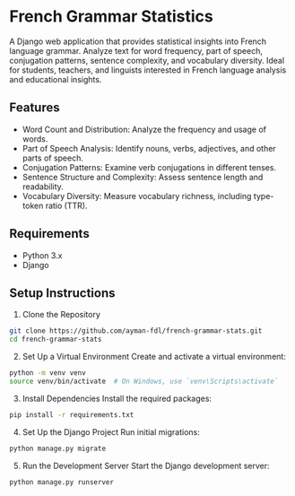 # French Grammar Statistics

A Django web application that provides statistical insights into French language grammar. Analyze text for word frequency, part of speech, conjugation patterns, sentence complexity, and vocabulary diversity. Ideal for students, teachers, and linguists interested in French language analysis and educational insights.

## Features

* Word Count and Distribution: Analyze the frequency and usage of words.
* Part of Speech Analysis: Identify nouns, verbs, adjectives, and other parts of speech.
* Conjugation Patterns: Examine verb conjugations in different tenses.
* Sentence Structure and Complexity: Assess sentence length and readability.
* Vocabulary Diversity: Measure vocabulary richness, including type-token ratio (TTR).

## Requirements
* Python 3.x
* Django

## Setup Instructions
1. Clone the Repository
```bash
git clone https://github.com/ayman-fdl/french-grammar-stats.git
cd french-grammar-stats
```

2. Set Up a Virtual Environment
Create and activate a virtual environment:
```bash
python -m venv venv
source venv/bin/activate  # On Windows, use `venv\Scripts\activate`
```

3. Install Dependencies
Install the required packages:
```bash
pip install -r requirements.txt
```

4. Set Up the Django Project
Run initial migrations:
```bash
python manage.py migrate
```

5. Run the Development Server
Start the Django development server:
```bash
python manage.py runserver
```